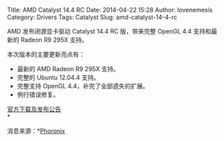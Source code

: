 Title: AMD Catalyst 14.4 RC
Date: 2014-04-22 15:28
Author: lovenemesis
Category: Drivers
Tags: Catalyst
Slug: amd-catalyst-14-4-rc

AMD 发布闭源显卡驱动 Catalyst 14.4 RC 版，带来完整 OpenGL 4.4
支持和最新的 Radeon R9 295X 支持。

本次版本的主要更新亮点有：

-   最新的 AMD Radeon R9 295X 支持。
-   完整的 Ubuntu 12.04.4 支持。
-   完整支持 OpenGL 4.4，补完了全部遗失的扩展。
-   例行错误修复。

[官方下载及发布公告](http://support.amd.com/en-us/kb-articles/Pages/latest-linux-beta-driver.aspx)  
*  

消息来源：*[Phoronix](http://www.phoronix.com/scan.php?page=news_item&px=MTY2OTY)
